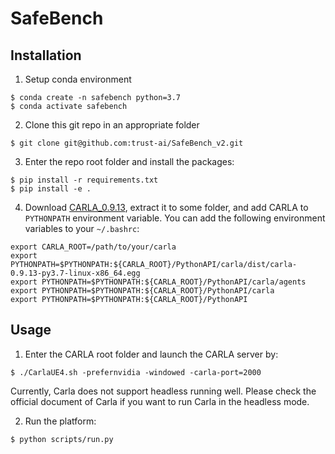 <!--
 * @Author: 
 * @Email: 
 * @Date: 2023-01-25 19:36:50
 * @LastEditTime: 2023-01-30 21:33:17
 * @Description: 
-->

# SafeBench

## Installation
1. Setup conda environment
```
$ conda create -n safebench python=3.7
$ conda activate safebench
```

2. Clone this git repo in an appropriate folder
```
$ git clone git@github.com:trust-ai/SafeBench_v2.git
```

3. Enter the repo root folder and install the packages:
```
$ pip install -r requirements.txt
$ pip install -e .
```

4. Download [CARLA_0.9.13](https://github.com/carla-simulator/carla/releases), extract it to some folder, and add CARLA to ```PYTHONPATH``` environment variable. You can add the following environment variables to your `~/.bashrc`:
```
export CARLA_ROOT=/path/to/your/carla 
export PYTHONPATH=$PYTHONPATH:${CARLA_ROOT}/PythonAPI/carla/dist/carla-0.9.13-py3.7-linux-x86_64.egg
export PYTHONPATH=$PYTHONPATH:${CARLA_ROOT}/PythonAPI/carla/agents
export PYTHONPATH=$PYTHONPATH:${CARLA_ROOT}/PythonAPI/carla
export PYTHONPATH=$PYTHONPATH:${CARLA_ROOT}/PythonAPI
```

## Usage
1. Enter the CARLA root folder and launch the CARLA server by:
```
$ ./CarlaUE4.sh -prefernvidia -windowed -carla-port=2000
```
Currently, Carla does not support headless running well. Please check the official document of Carla if you want to run Carla in the headless mode.

2. Run the platform:
```
$ python scripts/run.py
```
